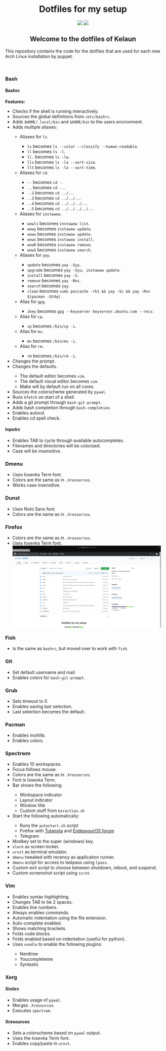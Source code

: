 <div align="center">
  <h1>Dotfiles for my setup</h1>
</div>

<div align="center">
  <img src="https://img.shields.io/maintenance/yes/2020?label=maintained&style=flat-square"> <img src="https://img.shields.io/badge/contribution-welcome-brightgreen&?style=flat-square">

  <h2>Welcome to the dotfiles of Kelaun</h2>
</div>

<div align="left">
  <p>
    This repository contains the code for the dotfiles that are used for each new Arch Linux installation by puppet.<br>
  </p>
	<br>
	<h3>Bash</h3>
		<h4>Bashrc</h4>
			<p>
				<b>Features:</b>
				<ul>
					<li>Checks if the shell is running interactively.</li>
					<li>Sources the global definitions from <code>/etc/bashrc</code>.</li>
					<li>Adds <code>$HOME/.local/bin</code> and <code>$HOME/bin</code> to the users environment.</li>
					<li>Adds multiple aliases:</li>
						<ul>
							<li>Aliases for <code>ls</code>.</li>
								<ul>
									<li><code>ls</code> becomes <code>ls --color --classify --human-readable</code>.</li>
									<li><code>ll</code> becomes <code>ls -l</code>.</li>
									<li><code>ll.</code> becomes <code>ls -la</code>.</li>
									<li><code>lls</code> becomes <code>ls -la --sort-size</code>.</li>
									<li><code>llt</code> becomes <code>ls -la --sort-time</code>.</li>
								</ul>
							<li>Aliases for <code>cd</code>.</li>
								<ul>
									<li><code>--</code> becomes <code>cd -</code>.</li>
									<li><code>..</code> becomes <code>cd ..</code>.</li>
									<li><code>..2</code> becomes <code>cd ../..</code>.</li>
									<li><code>..3</code> becomes <code>cd ../../..</code>.</li>
									<li><code>..4</code> becomes <code>cd ../../../..</code>.</li>
									<li><code>..5</code> becomes <code>cd ../../../../..</code>.</li>
								</ul>
							<li>Aliases for <code>instawow</code>.</li>
								<ul>
									<li><code>wowls</code> becomes <code>instawow list</code>.</li>
									<li><code>wowy</code> becomes <code>instawow update</code>.</li>
									<li><code>wowu</code> becomes <code>instawow update</code>.</li>
									<li><code>wows</code> becomes <code>instawow install</code>.</li>
									<li><code>wowR</code> becomes <code>instawow remove</code>.</li>
									<li><code>wowS</code> becomes <code>instawow search</code>.</li>
								</ul>
							<li>Aliases for <code>yay</code>.</li>
								<ul>
									<li><code>update</code> becomes <code>yay -Syy</code>.</li>
									<li><code>upgrade</code> becomes <code>yay -Syu; instawow update</code>.</li>
									<li><code>install</code> becomes <code>yay -S</code>.</li>
									<li><code>remove</code> becomes <code>yay -Rns</code>.</li>
									<li><code>search</code> becomes <code>yay</code>.</li>
									<li><code>clean</code> becomes <code>sudo paccache -rk1 && yay -Sc && yay -Rns $(pacman -Qtdq)</code>.</li>
								</ul>
							<li>Alias for <code>gpg</code>.</li>
								<ul>
									<li><code>ikey</code> becomes <code>gpg --keyserver keyserver.ubuntu.com --recv</code>.</li>
								</ul>
							<li>Alias for <code>cp</code>.</li>
								<ul>
									<li><code>cp</code> becomes <code>/bin/cp -i</code>.</li>
								</ul>
							<li>Alias for <code>mv</code>.</li>
								<ul>
									<li><code>mv</code> becomes <code>/bin/mv -i</code>.</li>
								</ul>
							<li>Alias for <code>rm</code>.</li>
								<ul>
									<li><code>rm</code> becomes <code>/bin/rm -i</code>.</li>
								</ul>
						</ul>
					<li>Changes the prompt.</li>
					<li>Changes the defaults.</li>
						<ul>
							<li>The default editor becomes <code>vim</code>.</li>
							<li>The default visual editor becomes <code>vim</code>.</li>
							<li>Make will by default run on all cores.</li>
						</ul>
					<li>Sources the colorscheme generated by <code>pywal</code>.</li>
					<li>Runs <code>kfetch</code> on start of a shell.</li>
					<li>Adds a git prompt through <code>bash-git-prompt</code>.</li>
					<li>Adds bash completion through <code>bash-completion</code>.</li>
					<li>Enables autocd.</li>
					<li>Enables cd spell check.</li>
				</ul>
			</p>
		<h4>Inputrc</h4>
      <p>
				<ul>
					<li>Enables TAB to cycle through available autocompletes.</li>
					<li>Filenames and directories will be colorized.</li>
					<li>Case will be insensitive.</li>
				</ul>
			</p>
	<h3>Dmenu</h3>
		<p>
			<ul>
				<li>Uses Iosevka Term font.</li>
				<li>Colors are the same as in <code>.Xresources</code>.</li>
				<li>Works case insensitive.</li>
			</ul>
		</p>
	<h3>Dunst</h3>
		<p>
			<ul>
				<li>Uses Noto Sans font.</li>
				<li>Colors are the same as in <code>.Xresources</code>.</li>
			</ul>
		</p>
	<h3>Firefox</h3>
		<p>
			<ul>
				<li>Colors are the same as in <code>.Xresources</code>.</li>
				<li>
					Uses Iosevka Term font.
					<br>
					<img src="https://raw.githubusercontent.com/kelaun/screenshots/master/firefox.png" align="center">
				</li>
			</ul>
		</p>
	<h3>Fish</h3>
		<p>
			<ul>
				<li>Is the same as <code>bashrc</code>, but moved over to work with <code>fish</code>.</li>
			</ul>
		</p>
	<h3>Git</h3>
		<p>
			<ul>
				<li>Set default username and mail.</li>
				<li>Enables colors for <code>bash-git-prompt</code>.</li>
			</ul>
		</p>
	<h3>Grub</h3>
		<p>
			<ul>
				<li>Sets timeout to 0.</li>
				<li>Enables saving last selection.</li>
				<li>Last selection becomes the default.</li>
			</ul>
		</p>
	<h3>Pacman</h3>
		<p>
			<ul>
				<li>Enables multilib.</li>
				<li>Enables colors.</li>
			</ul>
		</p>
	<h3>Spectrwm</h3>
		<p>
			<ul>
				<li>Enables 10 workspaces.</li>
				<li>Focus follows mouse.</li>
				<li>Colors are the same as in <code>.Xresources</code>.</li>
				<li>Font is Iosevka Term.</li>
				<li>Bar shows the following:</li>
					<ul>
						<li>Workspace indicator</li>
						<li>Layout indicator</li>
						<li>Window title</li>
						<li>Custom stuff from <code>baraction.sh</code></li>
					</ul>
				<li>Start the following automatically:</li>
					<ul>
						<li>Runs the <code>autostart.sh</code> script</li>
						<li>Firefox with <a href="https://mail.tutanota.com">Tutanota</a> and <a href="https://forum.endeavouros.com">EndeavourOS forum</a></li>
						<li>Telegram</li>
					</ul>
				<li>Modkey set to the super (windows) key.</li>
				<li><code>xlock</code> as screen locker.</li>
				<li><code>urxvt</code> as terminal emulator.</li>
				<li><code>dmenu</code> tweaked  with recency as application runner.</li>
				<li><code>dmenu</code> script for access to lastpass using <code>lpass</code>.</li>
				<li>Custom exit script to choose between shutdown, reboot, and suspend.</li>
				<li>Custom screenshot script using <code>scrot</code>.</li>
			</ul>
		</p>
	<h3>Vim</h3>
		<p>
			<ul>
				<li>Enables syntax highlighting.</li>
				<li>Changes TAB to be 2 spaces.</li>
				<li>Enables line numbers.</li>
				<li>Always enables commands.</li>
				<li>Automatic indentation using the file extension.</li>
				<li>Auto-complete enabled.</li>
				<li>Shows matching brackets.</li>
				<li>Folds code blocks.</li>
				<li>Folds enabled based on indentation (useful for python).</li>
				<li>Uses <code>vundle</code> to enable the following plugins:</li>
					<ul>
						<li>Nerdtree</li>
						<li>Youcompleteme</li>
						<li>Syntastic</li>
					</ul>
			</ul>
		</p>
	<h3>Xorg</h3>
		<h4>Xinitrc</h4>
			<p>
				<ul>
					<li>Enables usage of <code>pywal</code>.</li>
					<li>Merges <code>.Xresources</code>.</li>
					<li>Executes <code>spectrwm</code>.</li>
				</ul>
			</p>
		<h4>Xresources</h4>
			<p>
				<ul>
					<li>Sets a colorscheme based on <code>pywal</code> output.</li>
					<li>Uses the Iosevka Term font.</li>
					<li>Enables copy/paste in <code>urxvt</code>.</li>
				</ul>
			</p>
</div>
